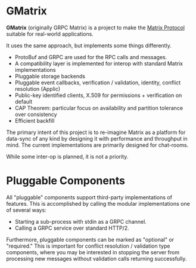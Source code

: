 GMatrix
=======

**GMatrix** (originally GRPC Matrix) is a project to make the [Matrix Protocol](http://matrix.org) suitable for real-world applications.

It uses the same approach, but implements some things differently.

 - ProtoBuf and GRPC are used for the RPC calls and messages.
 - A compatibility layer is implemented for interop with standard Matrix implementations
 - Pluggable storage backends
 - Pluggable event callbacks, verification / validation, identity, conflict resolution (Applic)
 - Public-key identified clients, X.509 for permissions + verification on default
 - CAP Theorem: particular focus on availability and partition tolerance over consistency
 - Efficient backfill

The primary intent of this project is to re-imagine Matrix as a platform for data-sync of any kind by designing it with performance and throughput in mind. The current implementations are primarily designed for chat-rooms.

While some inter-op is planned, it is not a priority.

Pluggable Components
====================

All "pluggable" components support third-party implementations of features. This is accomplished by calling the modular implementations one of several ways:

 - Starting a sub-process with stdin as a GRPC channel.
 - Calling a GRPC service over standard HTTP/2.

Furthermore, pluggable components can be marked as "optional" or "required." This is important for conflict resolution / validation type components, where you may be interested in stopping the server from processing new messages without validation calls returning successfully.
